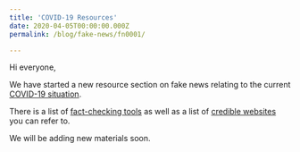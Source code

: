 ```yaml
---
title: 'COVID-19 Resources'
date: 2020-04-05T00:00:00.000Z
permalink: /blog/fake-news/fn0001/

---
```



Hi everyone,

We have started a new resource section on fake news relating to the current [COVID-19 situation](/covid19/fake-news/). 

There is a list of [fact-checking tools](/covid19/tools/)  as well as a list of [credible websites](/covid19/resources/) you can refer to.  

We will be adding new materials soon. 





